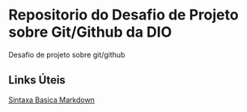 # Repositorio do Desafio de Projeto sobre Git/Github da DIO
Desafio de projeto sobre git/github

## Links Úteis
[Sintaxa Basica Markdown](https://www.markdownguide.org/basic-syntax)
